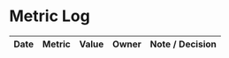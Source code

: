 # Metric Log
| Date | Metric | Value | Owner | Note / Decision |
|------|--------|-------|-------|-----------------|
